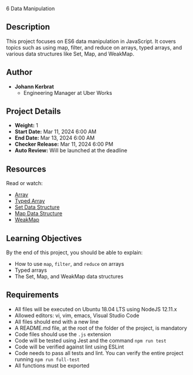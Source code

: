 6 Data Manipulation

## Description

This project focuses on ES6 data manipulation in JavaScript. It covers topics such as using map, filter, and reduce on arrays, typed arrays, and various data structures like Set, Map, and WeakMap.

## Author

- **Johann Kerbrat**
  - Engineering Manager at Uber Works

## Project Details

- **Weight:** 1
- **Start Date:** Mar 11, 2024 6:00 AM
- **End Date:** Mar 13, 2024 6:00 AM
- **Checker Release:** Mar 11, 2024 6:00 PM
- **Auto Review:** Will be launched at the deadline

## Resources

Read or watch:
- [Array](#)
- [Typed Array](#)
- [Set Data Structure](#)
- [Map Data Structure](#)
- [WeakMap](#)

## Learning Objectives

By the end of this project, you should be able to explain:

- How to use `map`, `filter`, and `reduce` on arrays
- Typed arrays
- The Set, Map, and WeakMap data structures

## Requirements

- All files will be executed on Ubuntu 18.04 LTS using NodeJS 12.11.x
- Allowed editors: vi, vim, emacs, Visual Studio Code
- All files should end with a new line
- A README.md file, at the root of the folder of the project, is mandatory
- Code files should use the `.js` extension
- Code will be tested using Jest and the command `npm run test`
- Code will be verified against lint using ESLint
- Code needs to pass all tests and lint. You can verify the entire project running `npm run full-test`
- All functions must be exported



